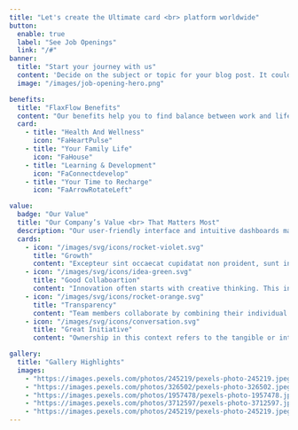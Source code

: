 ```yaml
---
title: "Let's create the Ultimate card <br> platform worldwide"
button:
  enable: true
  label: "See Job Openings"
  link: "/#"
banner:
  title: "Start your journey with us"
  content: 'Decide on the subject or topic for your blog post. It could be a specific question, a trending industry topic, a "how-to" guide, or any other relevant subject that aligns with your audience''s interests. Determine the purpose of your writing.'
  image: "/images/job-opening-hero.png"

benefits:
  title: "FlaxFlow Benefits"
  content: "Our benefits help you to find balance between work and life."
  card:
    - title: "Health And Wellness"
      icon: "FaHeartPulse"
    - title: "Your Family Life"
      icon: "FaHouse"
    - title: "Learning & Development"
      icon: "FaConnectdevelop"
    - title: "Your Time to Recharge"
      icon: "FaArrowRotateLeft"

value:
  badge: "Our Value"
  title: "Our Company’s Value <br> That Matters Most"
  description: "Our user-friendly interface and intuitive dashboards make it easy for you to explore <br> and analyze your data, regardless of your technical expertise."
  cards:
    - icon: "/images/svg/icons/rocket-violet.svg"
      title: "Growth"
      content: "Excepteur sint occaecat cupidatat non proident, sunt in culpa qui officia deserunt mollit"
    - icon: "/images/svg/icons/idea-green.svg"
      title: "Good Collaboartion"
      content: "Innovation often starts with creative thinking. This involves the ability to generate unique"
    - icon: "/images/svg/icons/rocket-orange.svg"
      title: "Transparency"
      content: "Team members collaborate by combining their individual skills, strengths, and perspectives"
    - icon: "/images/svg/icons/conversation.svg"
      title: "Great Initiative"
      content: "Ownership in this context refers to the tangible or intangible items that an individual has"

gallery:
  title: "Gallery Highlights"
  images:
    - "https://images.pexels.com/photos/245219/pexels-photo-245219.jpeg?auto=compress&cs=tinysrgb&w=756&h=450&dpr=1"
    - "https://images.pexels.com/photos/326502/pexels-photo-326502.jpeg?auto=compress&cs=tinysrgb&w=756&h=450&dpr=1"
    - "https://images.pexels.com/photos/1957478/pexels-photo-1957478.jpeg?auto=compress&cs=tinysrgb&w=756&h=450&dpr=1"
    - "https://images.pexels.com/photos/3712597/pexels-photo-3712597.jpeg?auto=compress&cs=tinysrgb&w=756&h=450&dpr=1"
    - "https://images.pexels.com/photos/245219/pexels-photo-245219.jpeg?auto=compress&cs=tinysrgb&w=756&h=450&dpr=1"
---
```

